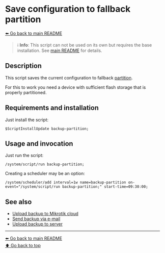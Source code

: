 Save configuration to fallback partition
========================================

[⬅️ Go back to main README](../README.md)

> ℹ️ **Info**: This script can not be used on its own but requires the base
> installation. See [main README](../README.md) for details.

Description
-----------

This script saves the current configuration to fallback
[partition](https://wiki.mikrotik.com/wiki/Manual:Partitions).

For this to work you need a device with sufficient flash storage that is
properly partitioned.

Requirements and installation
-----------------------------

Just install the script:

    $ScriptInstallUpdate backup-partition;

Usage and invocation
--------------------

Just run the script:

    /system/script/run backup-partition;

Creating a scheduler may be an option:

    /system/scheduler/add interval=1w name=backup-partition on-event="/system/script/run backup-partition;" start-time=09:30:00;

See also
--------

* [Upload backup to Mikrotik cloud](backup-cloud.md)
* [Send backup via e-mail](backup-email.md)
* [Upload backup to server](backup-upload.md)

---
[⬅️ Go back to main README](../README.md)  
[⬆️ Go back to top](#top)
